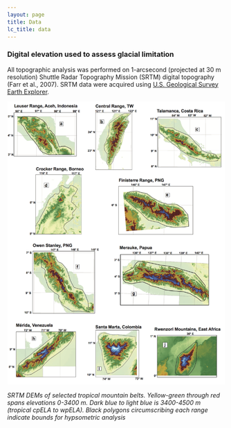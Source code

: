 ```yaml
---
layout: page
title: Data
lc_title: data
---
```


### Digital elevation used to assess glacial limitation


All topographic analysis was performed on 1-arcsecond (projected at 30 m resolution) 
Shuttle Radar Topography Mission (SRTM) digital topography (Farr et al., 2007). 
SRTM data were acquired using 
[U.S. Geological Survey Earth Explorer](https://earthexplorer.usgs.gov).

![SRTM DEMs of selected tropical mountain belts](img/f03.png)

*SRTM DEMs of selected tropical mountain belts. Yellow-green through red spans elevations 
0-3400 m. Dark blue to light blue is 3400-4500 m (tropical cpELA to wpELA). Black polygons
circumscribing each range indicate bounds for hypsometric analysis*
